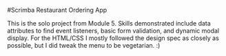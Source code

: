 #Scrimba Restaurant Ordering App

This is the solo project from Module 5. Skills demonstrated include data attributes to find event listeners, basic form validation, and dynamic modal display. For the HTML/CSS I mostly followed the design spec as closely as possible, but I did tweak the menu to be vegetarian. :)

